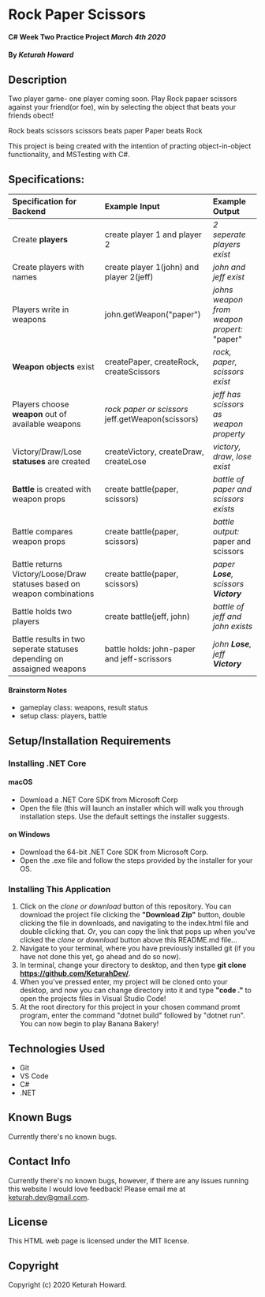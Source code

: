# Rock Paper Scissors

#### C# Week Two Practice Project _March 4th 2020_

#### By _**Keturah Howard**_

## Description

Two player game- one player coming soon. Play Rock papaer scissors against your friend(or foe), win by selecting the object that beats your friends obect!

Rock beats scissors
scissors beats paper
Paper beats Rock

 This project is being created with the intention of practing object-in-object functionality, and MSTesting with C#.

## Specifications:


| Specification for Backend | Example Input | Example Output |
| :------------- |:-------------| :-------------------|
| Create **players** | create player 1 and player 2 | *2 seperate players exist* |
| Create players with names | create player 1(john) and player 2(jeff) | *john and jeff exist* |
| Players write in weapons | john.getWeapon("paper") | *johns weapon from weapon propert:* "paper" |
| **Weapon objects** exist | createPaper, createRock, createScissors | *rock, paper, scissors exist* |
| Players choose **weapon** out of available weapons | *rock paper or scissors* jeff.getWeapon(scissors) | *jeff has scissors as weapon  property* |
| Victory/Draw/Lose **statuses** are created | createVictory, createDraw, createLose | *victory, draw, lose exist* |
| **Battle** is created with weapon props | create battle(paper, scissors) | *battle of paper and scissors exists* |
| Battle compares weapon props | create battle(paper, scissors) | *battle output:* paper and scissors |
| Battle returns Victory/Loose/Draw statuses based on weapon combinations | create battle(paper, scissors) | *paper **Lose**, scissors **Victory*** |
| Battle holds two players | create battle(jeff, john) | *battle of jeff and john exists* |
| Battle results in two seperate statuses depending on assaigned weapons | battle holds: john-paper and jeff-scrissors | *john **Lose**, jeff **Victory*** |

#### Brainstorm Notes
- gameplay class: weapons, result status
- setup class: players, battle

## Setup/Installation Requirements

  ### Installing .NET Core

  #### macOS
  * Download a .NET Core SDK from Microsoft Corp
  * Open the file (this will launch an installer which will walk you through installation steps. Use the default settings the installer suggests.

  #### on Windows
  * Download the 64-bit .NET Core SDK from Microsoft Corp.
  * Open the .exe file and follow the steps provided by the installer for your OS.

  ### Installing This Application

  1. Click on the *clone or download* button of this repository. You can download the project file clicking the **"Download Zip"** button, double clicking the file in downloads, and navigating to the index.html file and double clicking that. *Or*, you can copy the link that pops up when you've clicked the *clone or download* button above this README.md file...
  2. Navigate to your terminal, where you have previously installed git (if you have not done this yet, go ahead and do so now).
  3. In terminal, change your directory to desktop, and then type **git clone https://github.com/KeturahDev/**.
  4. When you've pressed enter, my project will be cloned onto your desktop, and now you can change directory into it and type **"code ."** to open the projects files in Visual Studio Code!
  5. At the root directory for this project in your chosen command promt program, enter the command "dotnet build" followed by "dotnet run". You can now begin to play Banana Bakery!

## Technologies Used

* Git
* VS Code
* C#
* .NET


## Known Bugs
Currently there's no known bugs.

## Contact Info 
Currently there's no known bugs, however, if there are any issues running this website I would love feedback! Please email me at keturah.dev@gmail.com.

## License

This HTML web page is licensed under the MIT license.

## Copyright

Copyright (c) 2020 Keturah Howard.